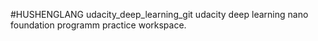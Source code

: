 #HUSHENGLANG udacity_deep_learning_git
udacity deep learning nano foundation programm practice workspace.
